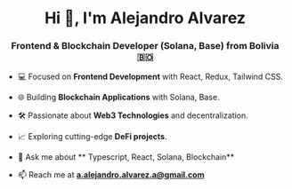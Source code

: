 <h1 align="center">Hi 👋, I'm Alejandro Alvarez</h1>
<h3 align="center">Frontend & Blockchain Developer (Solana, Base) from Bolivia 🇧🇴</h3>


- 💻 Focused on **Frontend Development** with React, Redux, Tailwind CSS.
- 🌐 Building **Blockchain Applications** with Solana, Base.
- 🛠️ Passionate about **Web3 Technologies** and decentralization.
- 📈 Exploring cutting-edge **DeFi projects**.

- 💬 Ask me about ** Typescript, React, Solana, Blockchain**

- 📫 Reach me at **a.alejandro.alvarez.a@gmail.com**
